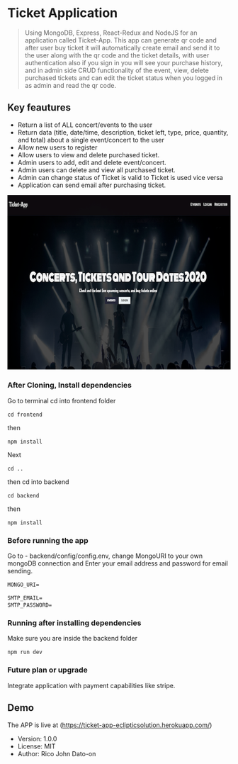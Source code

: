 # Ticket Application

> Using MongoDB, Express, React-Redux and NodeJS for an application called Ticket-App. This app can generate qr code and after user buy ticket it will automatically create email and send it to the user along with the qr code and the ticket details, with user authentication also if you sign in you will see your purchase history, and in admin side CRUD functionality of the event, view, delete purchased tickets and can edit the ticket status when you logged in as admin and read the qr code.

## Key feautures

- Return a list of ALL concert/events to the user
- Return data (title, date/time, description, ticket left, type, price, quantity, and total) about a single event/concert to the user
- Allow new users to register
- Allow users to view and delete purchased ticket.
- Admin users to add, edit and delete event/concert.
- Admin users can delete and view all purchased ticket.
- Admin can change status of Ticket is valid to Ticket is used vice versa
- Application can send email after purchasing ticket.

![Alt text](frontend/src/img/ticket.png?raw=true 'TICKET_APP')

### After Cloning, Install dependencies

Go to terminal cd into frontend folder

```
cd frontend
```

then

```
npm install
```

Next

```
cd ..
```

then cd into backend

```
cd backend
```

then

```
npm install
```

### Before running the app

Go to - backend/config/config.env, change MongoURI to your own mongoDB connection and Enter your email address and password for email sending.

```
MONGO_URI=
```

```
SMTP_EMAIL=
SMTP_PASSWORD=
```

### Running after installing dependencies

Make sure you are inside the backend folder

```
npm run dev
```

### Future plan or upgrade

Integrate application with payment capabilities like stripe.

## Demo

The APP is live at (https://ticket-app-eclipticsolution.herokuapp.com/)

- Version: 1.0.0
- License: MIT
- Author: Rico John Dato-on
